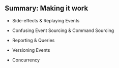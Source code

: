 ## Summary: Making it work

* Side-effects & Replaying Events
* Confusing Event Sourcing & Command Sourcing
* Reporting & Queries
* Versioning Events

* Concurrency
